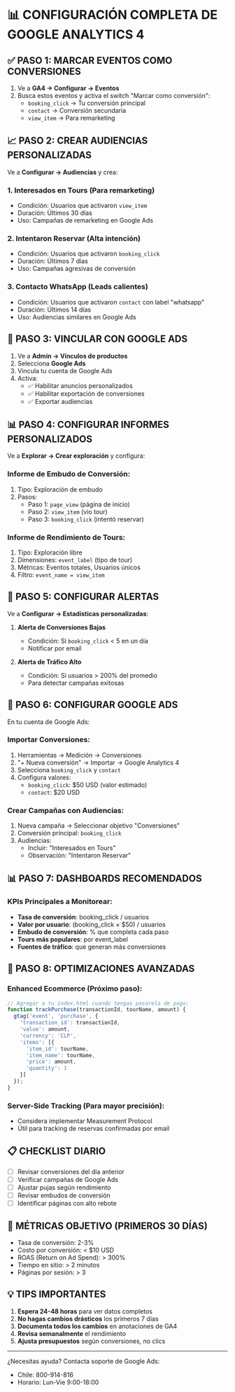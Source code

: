 # 📊 CONFIGURACIÓN COMPLETA DE GOOGLE ANALYTICS 4

## ✅ PASO 1: MARCAR EVENTOS COMO CONVERSIONES

1. Ve a **GA4 → Configurar → Eventos**
2. Busca estos eventos y activa el switch "Marcar como conversión":
   - `booking_click` → Tu conversión principal
   - `contact` → Conversión secundaria
   - `view_item` → Para remarketing

## 📈 PASO 2: CREAR AUDIENCIAS PERSONALIZADAS

Ve a **Configurar → Audiencias** y crea:

### 1. **Interesados en Tours** (Para remarketing)
- Condición: Usuarios que activaron `view_item`
- Duración: Últimos 30 días
- Uso: Campañas de remarketing en Google Ads

### 2. **Intentaron Reservar** (Alta intención)
- Condición: Usuarios que activaron `booking_click`
- Duración: Últimos 7 días
- Uso: Campañas agresivas de conversión

### 3. **Contacto WhatsApp** (Leads calientes)
- Condición: Usuarios que activaron `contact` con label "whatsapp"
- Duración: Últimos 14 días
- Uso: Audiencias similares en Google Ads

## 🎯 PASO 3: VINCULAR CON GOOGLE ADS

1. Ve a **Admin → Vínculos de productos**
2. Selecciona **Google Ads**
3. Vincula tu cuenta de Google Ads
4. Activa:
   - ✅ Habilitar anuncios personalizados
   - ✅ Habilitar exportación de conversiones
   - ✅ Exportar audiencias

## 📊 PASO 4: CONFIGURAR INFORMES PERSONALIZADOS

Ve a **Explorar → Crear exploración** y configura:

### Informe de Embudo de Conversión:
1. Tipo: Exploración de embudo
2. Pasos:
   - Paso 1: `page_view` (página de inicio)
   - Paso 2: `view_item` (vio tour)
   - Paso 3: `booking_click` (intentó reservar)

### Informe de Rendimiento de Tours:
1. Tipo: Exploración libre
2. Dimensiones: `event_label` (tipo de tour)
3. Métricas: Eventos totales, Usuarios únicos
4. Filtro: `event_name = view_item`

## 🔔 PASO 5: CONFIGURAR ALERTAS

Ve a **Configurar → Estadísticas personalizadas**:

1. **Alerta de Conversiones Bajas**
   - Condición: Si `booking_click` < 5 en un día
   - Notificar por email

2. **Alerta de Tráfico Alto**
   - Condición: Si usuarios > 200% del promedio
   - Para detectar campañas exitosas

## 📱 PASO 6: CONFIGURAR GOOGLE ADS

En tu cuenta de Google Ads:

### Importar Conversiones:
1. Herramientas → Medición → Conversiones
2. "+ Nueva conversión" → Importar → Google Analytics 4
3. Selecciona `booking_click` y `contact`
4. Configura valores:
   - `booking_click`: $50 USD (valor estimado)
   - `contact`: $20 USD

### Crear Campañas con Audiencias:
1. Nueva campaña → Seleccionar objetivo "Conversiones"
2. Conversión principal: `booking_click`
3. Audiencias:
   - Incluir: "Interesados en Tours"
   - Observación: "Intentaron Reservar"

## 📊 PASO 7: DASHBOARDS RECOMENDADOS

### KPIs Principales a Monitorear:
- **Tasa de conversión**: booking_click / usuarios
- **Valor por usuario**: (booking_click × $50) / usuarios
- **Embudo de conversión**: % que completa cada paso
- **Tours más populares**: por event_label
- **Fuentes de tráfico**: que generan más conversiones

## 🚀 PASO 8: OPTIMIZACIONES AVANZADAS

### Enhanced Ecommerce (Próximo paso):
```javascript
// Agregar a tu index.html cuando tengas pasarela de pago:
function trackPurchase(transactionId, tourName, amount) {
  gtag('event', 'purchase', {
    'transaction_id': transactionId,
    'value': amount,
    'currency': 'CLP',
    'items': [{
      'item_id': tourName,
      'item_name': tourName,
      'price': amount,
      'quantity': 1
    }]
  });
}
```

### Server-Side Tracking (Para mayor precisión):
- Considera implementar Measurement Protocol
- Útil para tracking de reservas confirmadas por email

## 📋 CHECKLIST DIARIO

- [ ] Revisar conversiones del día anterior
- [ ] Verificar campañas de Google Ads
- [ ] Ajustar pujas según rendimiento
- [ ] Revisar embudos de conversión
- [ ] Identificar páginas con alto rebote

## 🎯 MÉTRICAS OBJETIVO (PRIMEROS 30 DÍAS)

- Tasa de conversión: 2-3%
- Costo por conversión: < $10 USD
- ROAS (Return on Ad Spend): > 300%
- Tiempo en sitio: > 2 minutos
- Páginas por sesión: > 3

## 💡 TIPS IMPORTANTES

1. **Espera 24-48 horas** para ver datos completos
2. **No hagas cambios drásticos** los primeros 7 días
3. **Documenta todos los cambios** en anotaciones de GA4
4. **Revisa semanalmente** el rendimiento
5. **Ajusta presupuestos** según conversiones, no clics

---
¿Necesitas ayuda? Contacta soporte de Google Ads: 
- Chile: 800-914-816
- Horario: Lun-Vie 9:00-18:00